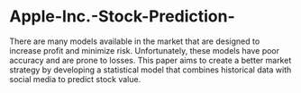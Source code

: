 # Apple-Inc.-Stock-Prediction-
There are many models available in the market that are designed to increase profit and minimize risk. Unfortunately, these models have poor accuracy and are prone to losses. This paper aims to create a better market strategy by developing a statistical model that combines historical data with social media to predict stock value.
